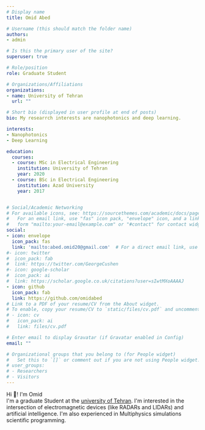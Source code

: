 ```yaml
---
# Display name
title: Omid Abed

# Username (this should match the folder name)
authors:
- admin

# Is this the primary user of the site?
superuser: true

# Role/position
role: Graduate Student

# Organizations/Affiliations
organizations:
- name: University of Tehran
  url: ""

# Short bio (displayed in user profile at end of posts)
bio: My researrch interests are nanophotonics and deep learning.

interests:
- Nanophotonics
- Deep Learning

education:
  courses:
  - course: MSc in Electrical Engineering
    institution: University of Tehran
    year: 2020
  - course: BSc in Electrical Engineering
    institution: Azad University
    year: 2017


# Social/Academic Networking
# For available icons, see: https://sourcethemes.com/academic/docs/page-builder/#icons
#   For an email link, use "fas" icon pack, "envelope" icon, and a link in the
#   form "mailto:your-email@example.com" or "#contact" for contact widget.
social:
- icon: envelope
  icon_pack: fas
  link: 'mailto:abed.omid20@gmail.com'  # For a direct email link, use "mailto:test@example.org".
#- icon: twitter
#  icon_pack: fab
#  link: https://twitter.com/GeorgeCushen
#- icon: google-scholar
#  icon_pack: ai
#  link: https://scholar.google.co.uk/citations?user=sIwtMXoAAAAJ
- icon: github
  icon_pack: fab
  link: https://github.com/omidabed
# Link to a PDF of your resume/CV from the About widget.
# To enable, copy your resume/CV to `static/files/cv.pdf` and uncomment the lines below.
# - icon: cv
#   icon_pack: ai
#   link: files/cv.pdf

# Enter email to display Gravatar (if Gravatar enabled in Config)
email: ""

# Organizational groups that you belong to (for People widget)
#   Set this to `[]` or comment out if you are not using People widget.
# user_groups:
# - Researchers
# - Visitors
---
```

Hi 👋! I'm Omid </br>
I'm a graduate Student at the [university of Tehran](https://en.wikipedia.org/wiki/University_of_Tehran). I'm interested in the intersection of electromagnetic devices (like RADARs and LIDARs) and artificial intelligence. I'm also experienced in Multiphysics simulations scientific programming.  
